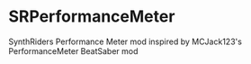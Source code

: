 # SRPerformanceMeter
SynthRiders Performance Meter mod inspired by MCJack123's PerformanceMeter BeatSaber mod
